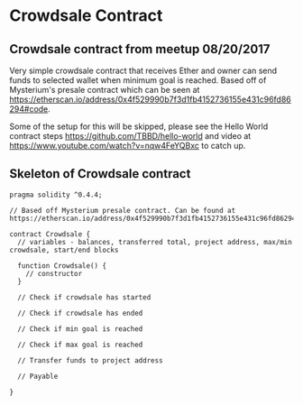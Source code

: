 # Crowdsale Contract

## Crowdsale contract from meetup 08/20/2017

Very simple crowdsale contract that receives Ether and owner can send funds to selected wallet when minimum goal is reached. Based off of Mysterium's presale contract which can be seen at https://etherscan.io/address/0x4f529990b7f3d1fb4152736155e431c96fd86294#code.

Some of the setup for this will be skipped, please see the Hello World contract steps https://github.com/TBBD/hello-world and video at https://www.youtube.com/watch?v=nqw4FeYQBxc to catch up.

## Skeleton of Crowdsale contract

```
pragma solidity ^0.4.4;

// Based off Mysterium presale contract. Can be found at https://etherscan.io/address/0x4f529990b7f3d1fb4152736155e431c96fd86294#code

contract Crowdsale {
  // variables - balances, transferred total, project address, max/min crowdsale, start/end blocks

  function Crowdsale() {
    // constructor
  }

  // Check if crowdsale has started

  // Check if crowdsale has ended

  // Check if min goal is reached

  // Check if max goal is reached

  // Transfer funds to project address

  // Payable

}
```
